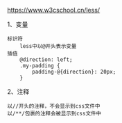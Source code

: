 https://www.w3cschool.cn/less/

1、变量

```
标识符
	less中以@开头表示变量
插值
	@direction: left;
	.my-padding {
		padding-@{direction}: 20px;
	}
```

2、注释

```
以//开头的注释，不会显示到css文件中
以/**/包裹的注释会被显示到css文件中
```

